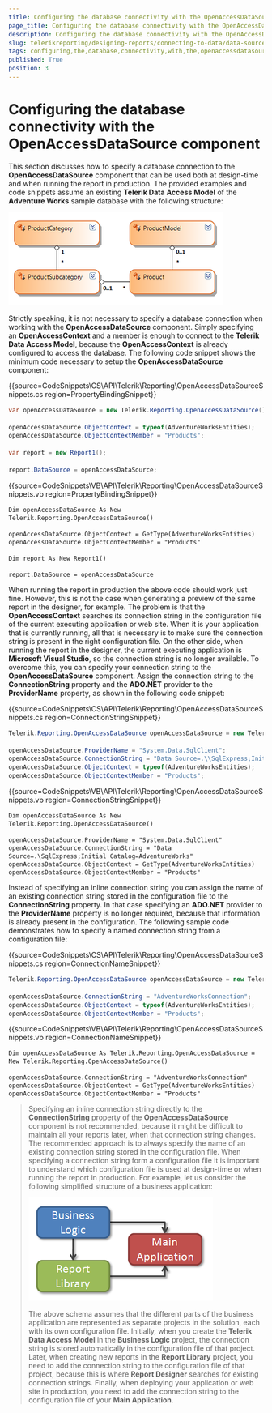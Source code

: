 ```yaml
---
title: Configuring the database connectivity with the OpenAccessDataSource component
page_title: Configuring the database connectivity with the OpenAccessDataSource component | for Telerik Reporting Documentation
description: Configuring the database connectivity with the OpenAccessDataSource component
slug: telerikreporting/designing-reports/connecting-to-data/data-source-components/openaccessdatasource-component/configuring-the-database-connectivity-with-the-openaccessdatasource-component
tags: configuring,the,database,connectivity,with,the,openaccessdatasource,component
published: True
position: 3
---
```


# Configuring the database connectivity with the OpenAccessDataSource component

This section discusses how to specify a database connection to the __OpenAccessDataSource__ component that can be used both at design-time and when running the report in production. The provided examples and code snippets assume an existing __Telerik Data Access Model__ of the __Adventure Works__ sample database with the following structure:  

  ![](images/DataSources/OpenAccessDataSourceAdventureWorksEntityModel.png)

Strictly speaking, it is not necessary to specify a database connection when working with the __OpenAccessDataSource__ component. Simply specifying an __OpenAccessContext__ and a member is enough to connect to the __Telerik Data Access Model__, because the __OpenAccessContext__ is already configured to access the database. The following code snippet shows the minimum code necessary to setup the __OpenAccessDataSource__ component: 

{{source=CodeSnippets\CS\API\Telerik\Reporting\OpenAccessDataSourceSnippets.cs region=PropertyBindingSnippet}}
````C#
var openAccessDataSource = new Telerik.Reporting.OpenAccessDataSource();

openAccessDataSource.ObjectContext = typeof(AdventureWorksEntities);
openAccessDataSource.ObjectContextMember = "Products";

var report = new Report1();

report.DataSource = openAccessDataSource;
````
{{source=CodeSnippets\VB\API\Telerik\Reporting\OpenAccessDataSourceSnippets.vb region=PropertyBindingSnippet}}
````VB
Dim openAccessDataSource As New Telerik.Reporting.OpenAccessDataSource()

openAccessDataSource.ObjectContext = GetType(AdventureWorksEntities)
openAccessDataSource.ObjectContextMember = "Products"

Dim report As New Report1()

report.DataSource = openAccessDataSource
````

When running the report in production the above code should work just fine. However, this is not the case when generating a preview of the same report in the designer, for example. The problem is that the __OpenAccessContext__ searches its connection string in the configuration file of the current executing application or web site. When it is your application that is currently running, all that is necessary is to make sure the connection string is present in the right configuration file. On the other side, when running the report in the designer, the current executing application is __Microsoft Visual Studio__, so the connection string is no longer available. To overcome this, you can specify your connection string to the __OpenAccessDataSource__ component. Assign the connection string to the __ConnectionString__ property and the __ADO.NET__ provider to the __ProviderName__ property, as shown in the following code snippet: 

{{source=CodeSnippets\CS\API\Telerik\Reporting\OpenAccessDataSourceSnippets.cs region=ConnectionStringSnippet}}
````C#
Telerik.Reporting.OpenAccessDataSource openAccessDataSource = new Telerik.Reporting.OpenAccessDataSource();

openAccessDataSource.ProviderName = "System.Data.SqlClient";
openAccessDataSource.ConnectionString = "Data Source=.\\SqlExpress;Initial Catalog=AdventureWorks";
openAccessDataSource.ObjectContext = typeof(AdventureWorksEntities);
openAccessDataSource.ObjectContextMember = "Products";
````
{{source=CodeSnippets\VB\API\Telerik\Reporting\OpenAccessDataSourceSnippets.vb region=ConnectionStringSnippet}}
````VB
Dim openAccessDataSource As New Telerik.Reporting.OpenAccessDataSource()

openAccessDataSource.ProviderName = "System.Data.SqlClient"
openAccessDataSource.ConnectionString = "Data Source=.\SqlExpress;Initial Catalog=AdventureWorks"
openAccessDataSource.ObjectContext = GetType(AdventureWorksEntities)
openAccessDataSource.ObjectContextMember = "Products"
````

Instead of specifying an inline connection string you can assign the name of an existing connection string stored in the configuration file to the __ConnectionString__ property. In that case specifying an __ADO.NET__ provider to the __ProviderName__ property is no longer required, because that information is already present in the configuration. The following sample code demonstrates how to specify a named connection string from a configuration file: 

{{source=CodeSnippets\CS\API\Telerik\Reporting\OpenAccessDataSourceSnippets.cs region=ConnectionNameSnippet}}
````C#
Telerik.Reporting.OpenAccessDataSource openAccessDataSource = new Telerik.Reporting.OpenAccessDataSource();

openAccessDataSource.ConnectionString = "AdventureWorksConnection";
openAccessDataSource.ObjectContext = typeof(AdventureWorksEntities);
openAccessDataSource.ObjectContextMember = "Products";
````
{{source=CodeSnippets\VB\API\Telerik\Reporting\OpenAccessDataSourceSnippets.vb region=ConnectionNameSnippet}}
````VB
Dim openAccessDataSource As Telerik.Reporting.OpenAccessDataSource = New Telerik.Reporting.OpenAccessDataSource()

openAccessDataSource.ConnectionString = "AdventureWorksConnection"
openAccessDataSource.ObjectContext = GetType(AdventureWorksEntities)
openAccessDataSource.ObjectContextMember = "Products"
````

> Specifying an inline connection string directly to the  __ConnectionString__ property of the __OpenAccessDataSource__ component is not recommended, because it might be difficult to maintain all your reports later, when that connection string changes. The recommended approach is to always specify the name of an existing connection string stored in the configuration file. When specifying a connection string form a configuration file it is important to understand which configuration file is used at design-time or when running the report in production. For example, let us consider the following simplified structure of a business application: 
>
> ![](images/DataSources/BusinessApplicationStructure.png)
>
> The above schema assumes that the different parts of the business application are represented as separate projects in the solution, each with its own configuration file. Initially, when you create the __Telerik Data Access Model__ in the __Business Logic__ project, the connection string is stored automatically in the configuration file of that project. Later, when creating new reports in the __Report Library__ project, you need to add the connection string to the configuration file of that project, because this is where __Report Designer__ searches for existing connection strings. Finally, when deploying your application or web site in production, you need to add the connection string to the configuration file of your __Main Application__.

